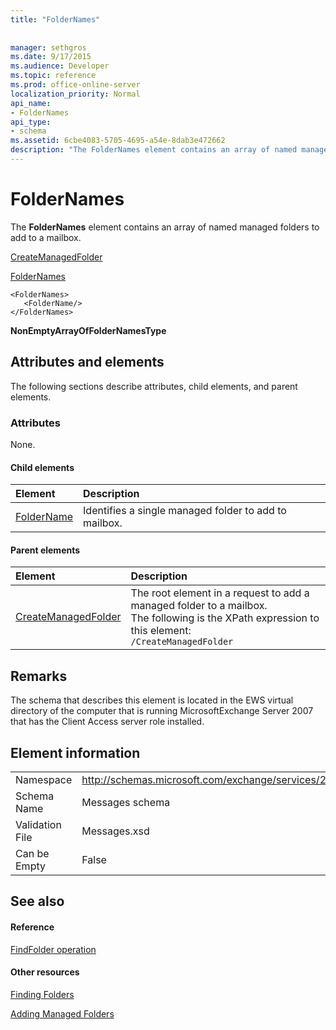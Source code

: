 ```yaml
---
title: "FolderNames"
 
 
manager: sethgros
ms.date: 9/17/2015
ms.audience: Developer
ms.topic: reference
ms.prod: office-online-server
localization_priority: Normal
api_name:
- FolderNames
api_type:
- schema
ms.assetid: 6cbe4083-5705-4695-a54e-8dab3e472662
description: "The FolderNames element contains an array of named managed folders to add to a mailbox."
---
```


# FolderNames

The **FolderNames** element contains an array of named managed folders to add to a mailbox. 
  
[CreateManagedFolder](createmanagedfolder.md)
  
[FolderNames](foldernames.md)
  
```
<FolderNames>
   <FolderName/>
</FolderNames>
```

 **NonEmptyArrayOfFolderNamesType**
## Attributes and elements

The following sections describe attributes, child elements, and parent elements.
  
### Attributes

None.
  
#### Child elements

|**Element**|**Description**|
|:-----|:-----|
|[FolderName](foldername.md) <br/> |Identifies a single managed folder to add to mailbox.  <br/> |
   
#### Parent elements

|**Element**|**Description**|
|:-----|:-----|
|[CreateManagedFolder](createmanagedfolder.md) <br/> |The root element in a request to add a managed folder to a mailbox.  <br/> The following is the XPath expression to this element:  <br/>  `/CreateManagedFolder` <br/> |
   
## Remarks

The schema that describes this element is located in the EWS virtual directory of the computer that is running MicrosoftExchange Server 2007 that has the Client Access server role installed.
  
## Element information

|||
|:-----|:-----|
|Namespace  <br/> |http://schemas.microsoft.com/exchange/services/2006/messages  <br/> |
|Schema Name  <br/> |Messages schema  <br/> |
|Validation File  <br/> |Messages.xsd  <br/> |
|Can be Empty  <br/> |False  <br/> |
   
## See also

#### Reference

[FindFolder operation](findfolder-operation.md)
#### Other resources

[Finding Folders](http://msdn.microsoft.com/library/9124d868-017a-43f0-b915-5c0082cacec9%28Office.15%29.aspx)
  
[Adding Managed Folders](http://msdn.microsoft.com/library/846658c6-7043-40fb-8439-19f97c2a967f%28Office.15%29.aspx)

